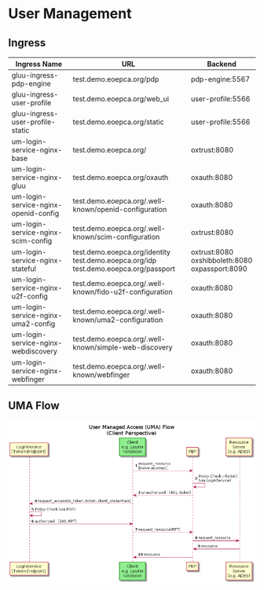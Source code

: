 # User Management

## Ingress

| Ingress Name | URL | Backend |
| ------------ | --- | ------- |
| gluu-ingress-pdp-engine | test.demo.eoepca.org/pdp | pdp-engine:5567 |
| gluu-ingress-user-profile | test.demo.eoepca.org/web_ui | user-profile:5566 |
| gluu-ingress-user-profile-static | test.demo.eoepca.org/static | user-profile:5566 |
| um-login-service-nginx-base | test.demo.eoepca.org/ | oxtrust:8080 |
| um-login-service-nginx-gluu | test.demo.eoepca.org/oxauth | oxauth:8080 |
| um-login-service-nginx-openid-config | test.demo.eoepca.org/.well-known/openid-configuration | oxauth:8080 |
| um-login-service-nginx-scim-config | test.demo.eoepca.org/.well-known/scim-configuration | oxtrust:8080 |
| um-login-service-nginx-stateful | test.demo.eoepca.org/identity<br>test.demo.eoepca.org/idp<br>test.demo.eoepca.org/passport | oxtrust:8080<br>oxshibboleth:8080<br>oxpassport:8090 |
| um-login-service-nginx-u2f-config | test.demo.eoepca.org/.well-known/fido-u2f-configuration | oxauth:8080 |
| um-login-service-nginx-uma2-config | test.demo.eoepca.org/.well-known/uma2-configuration | oxauth:8080 |
| um-login-service-nginx-webdiscovery | test.demo.eoepca.org/.well-known/simple-web-discovery | oxauth:8080 |
| um-login-service-nginx-webfinger | test.demo.eoepca.org/.well-known/webfinger | oxauth:8080 |

## UMA Flow

![](seq-uma-flow.png)
